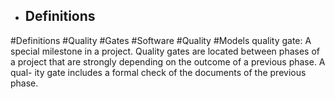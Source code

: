 - ## Definitions
#Definitions #Quality #Gates #Software #Quality #Models 
quality gate: A special milestone in a project. Quality gates are located between phases of a project that are strongly depending on the outcome of a previous phase. A qual- ity gate includes a formal check of the documents of the previous phase.

